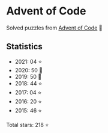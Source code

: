 # Advent of Code

Solved puzzles from [Advent of Code](https://adventofcode.com) :christmas_tree:

## Statistics

- 2021: 04 :star:
- 2020: 50 :star2:
- 2019: 50 :star2:
- 2018: 44 :star:
- 2017: 04 :star:
- 2016: 20 :star:
- 2015: 46 :star:

Total stars: 218 :star:
